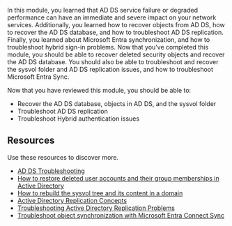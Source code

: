 In this module, you learned that AD DS service failure or degraded performance can have an immediate and severe impact on your network services. Additionally, you learned how to recover objects from AD DS, how to recover the AD DS database, and how to troubleshoot AD DS replication. Finally, you learned about Microsoft Entra synchronization, and how to troubleshoot hybrid sign-in problems. Now that you’ve completed this module, you should be able to recover deleted security objects and recover the AD DS database. You should also be able to troubleshoot and recover the sysvol folder and AD DS replication issues, and how to troubleshoot Microsoft Entra Sync.

Now that you have reviewed this module, you should be able to:

- Recover the AD DS database, objects in AD DS, and the sysvol folder
- Troubleshoot AD DS replication
- Troubleshoot Hybrid authentication issues

## Resources

Use these resources to discover more.

- [AD DS Troubleshooting](windows-server/identity/ad-ds/manage/ad-ds-troubleshooting)
- [How to restore deleted user accounts and their group memberships in Active Directory](/troubleshoot/windows-server/identity/retore-deleted-accounts-and-groups-in-ad)
- [How to rebuild the sysvol tree and its content in a domain](/troubleshoot/windows-server/group-policy/rebuild-sysvol-tree-and-content-in-a-domain)
- [Active Directory Replication Concepts](/windows-server/identity/ad-ds/get-started/replication/active-directory-replication-concepts)
- [Troubleshooting Active Directory Replication Problems](/windows-server/identity/ad-ds/manage/troubleshoot/troubleshooting-active-directory-replication-problems)
- [Troubleshoot object synchronization with Microsoft Entra Connect Sync](/azure/active-directory/hybrid/tshoot-connect-objectsync)
